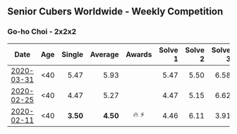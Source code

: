 ## Senior Cubers Worldwide - Weekly Competition
### Go-ho Choi - 2x2x2

| Date | Age | Single | Average | Awards | Solve 1 | Solve 2 | Solve 3 | Solve 4 | Solve 5 | Video |
| :--: | :--: | --: | --: | :--: | --: | --: | --: | --: | --: | :-- |
| [2020-03-31](../../results/222/2020-03-31.md) | <40 | 5.47 | 5.93 |  | 5.47 | 5.50 | 6.58 | 5.70 | 9.38 | [Link](https://www.facebook.com/events/637372103486119/permalink/641025749787421/) |
| [2020-02-25](../../results/222/2020-02-25.md) | <40 | 4.47 | 5.27 |  | 4.47 | 5.15 | 6.62 | 6.03 | 4.63 | [Link](https://www.facebook.com/events/2972213492840148/permalink/2972760809452083/) |
| [2020-02-11](../../results/222/2020-02-11.md) | <40 | **3.50** | **4.50** | 🔥 ⚡ | 4.46 | 6.11 | 3.91 | 5.14 | **3.50** | [Link](https://www.facebook.com/events/176704156956327/permalink/178287783464631/) |


<!-- Global site tag (gtag.js) - Google Analytics -->
<script async src="https://www.googletagmanager.com/gtag/js?id=UA-86348435-3"></script>
<script>window.dataLayer = window.dataLayer || []; function gtag() {dataLayer.push(arguments);} gtag('js', new Date()); gtag('config', 'UA-86348435-3');</script>

